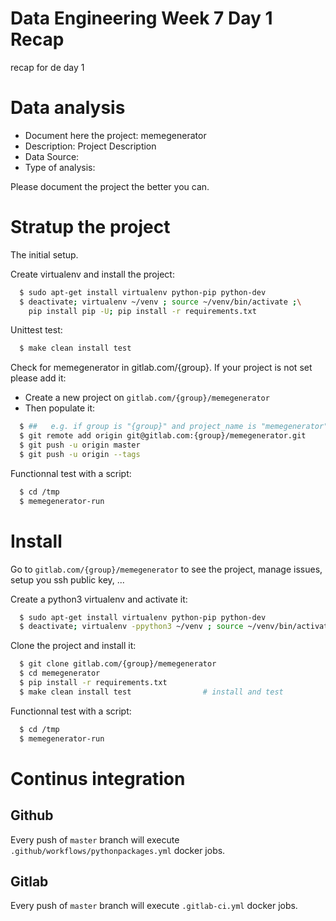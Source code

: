 
# Data Engineering Week 7 Day 1 Recap

recap for de day 1

# Data analysis
- Document here the project: memegenerator
- Description: Project Description
- Data Source:
- Type of analysis:

Please document the project the better you can.

# Stratup the project

The initial setup.

Create virtualenv and install the project:
```bash
  $ sudo apt-get install virtualenv python-pip python-dev
  $ deactivate; virtualenv ~/venv ; source ~/venv/bin/activate ;\
    pip install pip -U; pip install -r requirements.txt
```

Unittest test:
```bash
  $ make clean install test
```

Check for memegenerator in gitlab.com/{group}.
If your project is not set please add it:

- Create a new project on `gitlab.com/{group}/memegenerator`
- Then populate it:

```bash
  $ ##   e.g. if group is "{group}" and project_name is "memegenerator"
  $ git remote add origin git@gitlab.com:{group}/memegenerator.git
  $ git push -u origin master
  $ git push -u origin --tags
```

Functionnal test with a script:
```bash
  $ cd /tmp
  $ memegenerator-run
```
# Install
Go to `gitlab.com/{group}/memegenerator` to see the project, manage issues,
setup you ssh public key, ...

Create a python3 virtualenv and activate it:
```bash
  $ sudo apt-get install virtualenv python-pip python-dev
  $ deactivate; virtualenv -ppython3 ~/venv ; source ~/venv/bin/activate
```

Clone the project and install it:
```bash
  $ git clone gitlab.com/{group}/memegenerator
  $ cd memegenerator
  $ pip install -r requirements.txt
  $ make clean install test                # install and test
```
Functionnal test with a script:
```bash
  $ cd /tmp
  $ memegenerator-run
``` 

# Continus integration
## Github 
Every push of `master` branch will execute `.github/workflows/pythonpackages.yml` docker jobs.
## Gitlab
Every push of `master` branch will execute `.gitlab-ci.yml` docker jobs.
